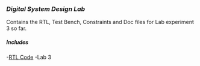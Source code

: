 ### ***Digital System Design Lab***

Contains the RTL, Test Bench, Constraints and Doc files for Lab experiment 3 so far.

##### *Includes*

-[RTL Code](./DSD_Lab_3/RTL)
-Lab 3